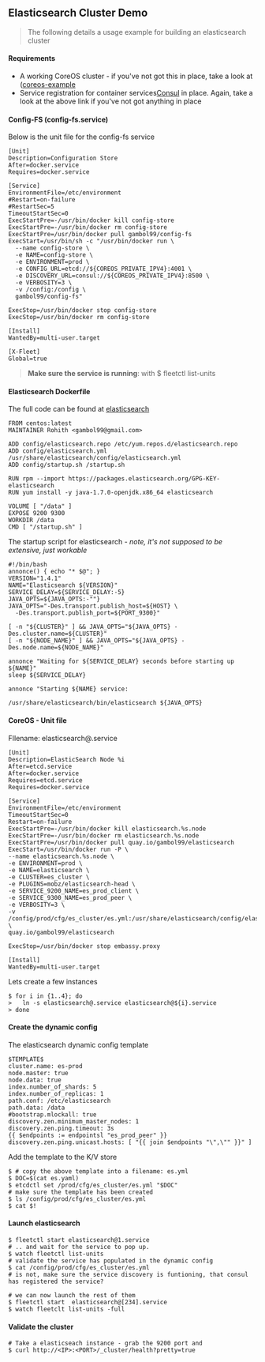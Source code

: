 
## **Elasticsearch Cluster Demo**

> The following details a usage example for building an elasticsearch cluster

#### **Requirements**

 - A working CoreOS cluster - if you've not got this in place, take a look at ([coreos-example](https://github.com/gambol99/coreos-vagrant)
 - Service registration for container services[Consul](www.consul.io) in place. Again, take a look at the above link if you've not got anything in place

#### **Config-FS (config-fs.service)**

Below is the unit file for the config-fs service

    [Unit]
    Description=Configuration Store
    After=docker.service
    Requires=docker.service

    [Service]
    EnvironmentFile=/etc/environment
    #Restart=on-failure
    #RestartSec=5
    TimeoutStartSec=0
    ExecStartPre=-/usr/bin/docker kill config-store
    ExecStartPre=-/usr/bin/docker rm config-store
    ExecStartPre=/usr/bin/docker pull gambol99/config-fs
    ExecStart=/usr/bin/sh -c "/usr/bin/docker run \
      --name config-store \
      -e NAME=config-store \
      -e ENVIRONMENT=prod \
      -e CONFIG_URL=etcd://${COREOS_PRIVATE_IPV4}:4001 \
      -e DISCOVERY_URL=consul://${COREOS_PRIVATE_IPV4}:8500 \
      -e VERBOSITY=3 \
      -v /config:/config \
      gambol99/config-fs"

    ExecStop=/usr/bin/docker stop config-store
    ExecStop=/usr/bin/docker rm config-store

    [Install]
    WantedBy=multi-user.target

    [X-Fleet]
    Global=true


> **Make sure the service is running**: with $ fleetctl list-units

#### **Elasticsearch Dockerfile**

The full code can be found at [elasticsearch](https://github.com/gambol99/coreos-vagrant/tree/master/dockers/elasticsearch)

    FROM centos:latest
    MAINTAINER Rohith <gambol99@gmail.com>

    ADD config/elasticsearch.repo /etc/yum.repos.d/elasticsearch.repo
    ADD config/elasticsearch.yml /usr/share/elasticsearch/config/elasticsearch.yml
    ADD config/startup.sh /startup.sh

    RUN rpm --import https://packages.elasticsearch.org/GPG-KEY-elasticsearch
    RUN yum install -y java-1.7.0-openjdk.x86_64 elasticsearch

    VOLUME [ "/data" ]
    EXPOSE 9200 9300
    WORKDIR /data
    CMD [ "/startup.sh" ]

The startup script for elasticsearch - *note, it's not supposed to be extensive, just workable*

    #!/bin/bash
    annonce() { echo "* $@"; }
    VERSION="1.4.1"
    NAME="Elasticsearch ${VERSION}"
    SERVICE_DELAY=${SERVICE_DELAY:-5}
    JAVA_OPTS=${JAVA_OPTS:-""}
    JAVA_OPTS="-Des.transport.publish_host=${HOST} \
      -Des.transport.publish_port=${PORT_9300}"

    [ -n "${CLUSTER}" ] && JAVA_OPTS="${JAVA_OPTS} -Des.cluster.name=${CLUSTER}"
    [ -n "${NODE_NAME}" ] && JAVA_OPTS="${JAVA_OPTS} -Des.node.name=${NODE_NAME}"

    annonce "Waiting for ${SERVICE_DELAY} seconds before starting up ${NAME}"
    sleep ${SERVICE_DELAY}

    annonce "Starting ${NAME} service:

    /usr/share/elasticsearch/bin/elasticsearch ${JAVA_OPTS}

#### **CoreOS - Unit file**

FIlename: elasticsearch@.service

    [Unit]
    Description=ElasticSearch Node %i
    After=etcd.service
    After=docker.service
    Requires=etcd.service
    Requires=docker.service

    [Service]
    EnvironmentFile=/etc/environment
    TimeoutStartSec=0
    Restart=on-failure
    ExecStartPre=-/usr/bin/docker kill elasticsearch.%s.node
    ExecStartPre=-/usr/bin/docker rm elasticsearch.%s.node
    ExecStartPre=/usr/bin/docker pull quay.io/gambol99/elasticsearch
    ExecStart=/usr/bin/docker run -P \
    --name elasticsearch.%s.node \
    -e ENVIRONMENT=prod \
    -e NAME=elasticsearch \
    -e CLUSTER=es_cluster \
    -e PLUGINS=mobz/elasticsearch-head \
    -e SERVICE_9200_NAME=es_prod_client \
    -e SERVICE_9300_NAME=es_prod_peer \
    -e VERBOSITY=3 \
    -v /config/prod/cfg/es_cluster/es.yml:/usr/share/elasticsearch/config/elasticsearch.yml \
    quay.io/gambol99/elasticsearch

    ExecStop=/usr/bin/docker stop embassy.proxy

    [Install]
    WantedBy=multi-user.target

Lets create a few instances
 
    $ for i in {1..4}; do
    >   ln -s elasticsearch@.service elasticsearch@${i}.service
    > done

#### **Create the dynamic config**

The elasticsearch dynamic config template

    $TEMPLATE$
    cluster.name: es-prod
    node.master: true
    node.data: true
    index.number_of_shards: 5
    index.number_of_replicas: 1
    path.conf: /etc/elasticsearch
    path.data: /data
    #bootstrap.mlockall: true
    discovery.zen.minimum_master_nodes: 1
    discovery.zen.ping.timeout: 3s
    {{ $endpoints := endpointsl "es_prod_peer" }}
    discovery.zen.ping.unicast.hosts: [ "{{ join $endpoints "\",\"" }}" ]

Add the template to the K/V store
 
    $ # copy the above template into a filename: es.yml
    $ DOC=$(cat es.yaml)
    $ etcdctl set /prod/cfg/es_cluster/es.yml "$DOC"
    # make sure the template has been created
    $ ls /config/prod/cfg/es_cluster/es.yml
    $ cat $!

#### **Launch elasticsearch**
 
    $ fleetctl start elasticsearch@1.service
    # .. and wait for the service to pop up.
    $ watch fleetctl list-units
    # validate the service has populated in the dynamic config
    $ cat /config/prod/cfg/es_cluster/es.yml
    # is not, make sure the service discovery is funtioning, that consul has registered the service?
  
    # we can now launch the rest of them
    $ fleetctl start  elasticsearch@[234].service
    $ watch fleetclt list-units -full

#### **Validate the cluster**
 
    # Take a elasticseach instance - grab the 9200 port and
    $ curl http://<IP>:<PORT>/_cluster/health?pretty=true
